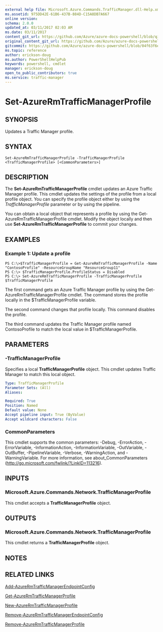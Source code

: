 ```yaml
---
external help file: Microsoft.Azure.Commands.TrafficManager.dll-Help.xml
ms.assetid: 975DD42E-61B6-437B-884D-C15A8DB7A667
online version:
schema: 2.0.0
updated_at: 03/11/2017 02:03 AM
ms.date: 03/11/2017
content_git_url: https://github.com/Azure/azure-docs-powershell/blob/qinezh-conceptual/azureps-cmdlets-docs/ResourceManager/AzureRM.TrafficManager/v2.7.0/Set-AzureRmTrafficManagerProfile.md
original_content_git_url: https://github.com/Azure/azure-docs-powershell/blob/qinezh-conceptual/azureps-cmdlets-docs/ResourceManager/AzureRM.TrafficManager/v2.7.0/Set-AzureRmTrafficManagerProfile.md
gitcommit: https://github.com/Azure/azure-docs-powershell/blob/04f63f6e685743ace2c57eb157574e34e8610b1c
ms.topic: reference
author: erickson-doug
ms.author: PowerShellHelpPub
keywords: powershell, cmdlet
manager: erickson-doug
open_to_public_contributors: true
ms.service: traffic-manager
---
```


# Set-AzureRmTrafficManagerProfile

## SYNOPSIS
Updates a Traffic Manager profile.

## SYNTAX

```
Set-AzureRmTrafficManagerProfile -TrafficManagerProfile <TrafficManagerProfile> [<CommonParameters>]
```

## DESCRIPTION
The **Set-AzureRmTrafficManagerProfile** cmdlet updates an Azure Traffic Manager profile.
This cmdlet updates the settings of the profile from a local profile object.
You can specify the profile object either by using the *TrafficManagerProfile* parameter or by using the pipeline.

You can obtain a local object that represents a profile by using the Get-AzureRmTrafficManagerProfile cmdlet.
Modify the object locally and then use **Set-AzureRmTrafficManagerProfile** to commit your changes.

## EXAMPLES

### Example 1: Update a profile
```
PS C:\>$TrafficManagerProfile = Get-AzureRmTrafficManagerProfile -Name "ContosoProfile" -ResourceGroupName "ResourceGroup11" 
PS C:\> $TrafficManagerProfile.ProfileStatus = Disabled
PS C:\> Set-AzureRmTrafficManagerProfile -TrafficManagerProfile $TrafficManagerProfile
```

The first command gets an Azure Traffic Manager profile by using the Get-AzureRmTrafficManagerProfile cmdlet.
The command stores the profile locally in the $TrafficManagerProfile variable.

The second command changes that profile locally.
This command disables the profile.

The third command updates the Traffic Manager profile named ContosoProfile to match the local value in $TrafficManagerProfile.

## PARAMETERS

### -TrafficManagerProfile
Specifies a local **TrafficManagerProfile** object.
This cmdlet updates Traffic Manager to match this local object.

```yaml
Type: TrafficManagerProfile
Parameter Sets: (All)
Aliases: 

Required: True
Position: Named
Default value: None
Accept pipeline input: True (ByValue)
Accept wildcard characters: False
```

### CommonParameters
This cmdlet supports the common parameters: -Debug, -ErrorAction, -ErrorVariable, -InformationAction, -InformationVariable, -OutVariable, -OutBuffer, -PipelineVariable, -Verbose, -WarningAction, and -WarningVariable. For more information, see about_CommonParameters (http://go.microsoft.com/fwlink/?LinkID=113216).

## INPUTS

### Microsoft.Azure.Commands.Network.TrafficManagerProfile
This cmdlet accepts a **TrafficManagerProfile** object.

## OUTPUTS

### Microsoft.Azure.Commands.Network.TrafficManagerProfile
This cmdlet returns a **TrafficManagerProfile** object.

## NOTES

## RELATED LINKS

[Add-AzureRmTrafficManagerEndpointConfig](./Add-AzureRmTrafficManagerEndpointConfig.md)

[Get-AzureRmTrafficManagerProfile](./Get-AzureRmTrafficManagerProfile.md)

[New-AzureRmTrafficManagerProfile](./New-AzureRmTrafficManagerProfile.md)

[Remove-AzureRmTrafficManagerEndpointConfig](./Remove-AzureRmTrafficManagerEndpointConfig.md)

[Remove-AzureRmTrafficManagerProfile](./Remove-AzureRmTrafficManagerProfile.md)



